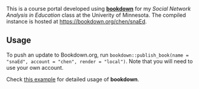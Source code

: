 This is a course portal developed using [**bookdown**](https://github.com/rstudio/bookdown) for my *Social Network Analysis in Education* class at the Univerity of Minnesota. The compiled instance is hosted at https://bookdown.org/chen/snaEd.

## Usage

To push an update to Bookdown.org, run `bookdown::publish_book(name = "snaEd", account = "chen", render = "local")`. Note that you will need to use your own account.

Check [this example](https://github.com/rstudio/bookdown/tree/master/inst/examples) for detailed usage of **bookdown**.
